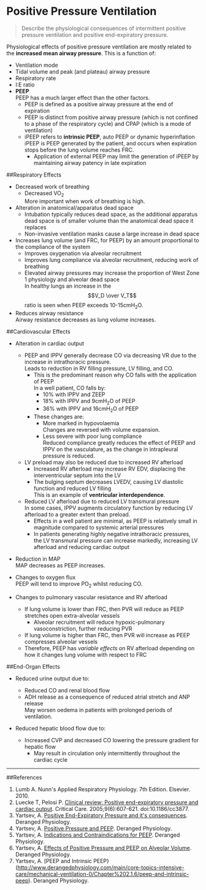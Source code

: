 # Positive Pressure Ventilation
> Describe the physiological consequences of intermittent positive pressure ventilation and positive end-expiratory pressure.

Physiological effects of positive pressure ventilation are mostly related to the **increased mean airway pressure**. This is a function of:
* Ventilation mode
* Tidal volume and peak (and plateau) airway pressure
* Respiratory rate
* I:E ratio
* **PEEP**  
PEEP has a much larger effect than the other factors.
    * PEEP is defined as a positive airway pressure at the end of expiration
    * PEEP is distinct from positive airway pressure (which is not confined to a phase of the respiratory cycle) and CPAP (which is a mode of ventilation)
    * iPEEP refers to **intrinsic PEEP**, auto PEEP or dynamic hyperinflation  
    iPEEP is PEEP generated by the patient, and occurs when expiration stops before the lung volume reaches FRC.
        * Application of external PEEP may limit the generation of iPEEP by maintaining airway patency in late expiration


##Respiratory Effects
* Decreased work of breathing
    * Decreased VO<sub>2</sub>  
    More important when work of breathing is high.
* Alteration in anatomical/apparatus dead space  
    * Intubation typically reduces dead space, as the additional apparatus dead space is of smaller volume than the anatomical dead space it replaces
    * Non-invasive ventilation masks cause a large increase in dead space
* Increases lung volume (and FRC, for PEEP) by an amount proportional to the compliance of the system
    * Improves oxygenation via alveolar recruitment
    * Improves lung compliance via alveolar recruitment, reducing work of breathing
    * Elevated airway pressures may increase the proportion of West Zone 1 physiology and alveolar dead space  
    In healthy lungs an increase in the $$V_D \over V_T$$ ratio is seen when PEEP exceeds 10-15cmH<sub>2</sub>O.
* Reduces airway resistance  
Airway resistance decreases as lung volume increases.

##Cardiovascular Effects
* Alteration in cardiac output
    * PEEP and IPPV generally decrease CO via decreasing VR due to the increase in intrathoracic pressure.    
    Leads to reduction in RV filling pressure, LV filling, and CO.
        * This is the predominant reason why CO falls with the application of PEEP  
        In a well patient, CO falls by:
            * 10% with IPPV and ZEEP
            * 18% with IPPV and 9cmH<sub>2</sub>O of PEEP
            * 36% with IPPV and 16cmH<sub>2</sub>O of PEEP
        * These changes are:
            * More marked in hypovolaemia  
            Changes are reversed with volume expansion.
            * Less severe with poor lung compliance  
            Reduced compliance greatly reduces the effect of PEEP and IPPV on the vasculature, as the change in intrapleural pressure is reduced.
    * LV preload may also be reduced due to increased RV afterload  
        * Increased RV afterload may increase RV EDV, displacing the interventricular septum into the LV
        * The bulging septum decreases LVEDV, causing LV diastolic function and reduced LV filling  
        This is an example of **ventricular interdependence**.
    * Reduced LV afterload due to reduced LV transmural pressure  
    In some cases, IPPV augments circulatory function by reducing LV afterload to a greater extent than preload. 
        * Effects in a well patient are minimal, as PEEP is relatively small in magnitude compared to systemic arterial pressures
        * In patients generating highly negative intrathoracic pressures, the LV transmural pressure can increase markedly, increasing LV afterload and reducing cardiac output


* Reduction in MAP  
MAP decreases as PEEP increases.


* Changes to oxygen flux  
PEEP will tend to improve PO<sub>2</sub> whilst reducing CO.


* Changes to pulmonary vascular resistance and RV afterload
    * If lung volume is lower than FRC, then PVR will reduce as PEEP stretches open extra-alveolar vessels
        * Alveolar recruitment will reduce hypoxic-pulmonary vasoconstriction, further reducing PVR
    * If lung volume is higher than FRC, then PVR will increase as PEEP compresses alveolar vessels
    * Therefore, PEEP has *variable effects* on RV afterload depending on how it changes lung volume with respect to FRC



##End-Organ Effects
* Reduced urine output due to:
    * Reduced CO and renal blood flow
    * ADH release as a consequence of reduced atrial stretch and ANP release  
    May worsen oedema in patients with prolonged periods of ventilation.


* Reduced hepatic blood flow due to:
    * Increased CVP and decreased CO lowering the pressure gradient for hepatic flow
        * May result in circulation only intermittently throughout the cardiac cycle

---

##References
1. Lumb A. Nunn's Applied Respiratory Physiology. 7th Edition. Elsevier. 2010.
2. Luecke T, Pelosi P. [Clinical review: Positive end-expiratory pressure and cardiac output](https://www.ncbi.nlm.nih.gov/pmc/articles/PMC1414045/). Critical Care. 2005;9(6):607-621. doi:10.1186/cc3877.
3. Yartsev, A. [Positive End-Expiratory Pressure and it's consequences](http://derangedphysiology.com/files/PEEP%20positive%20end%20expiratory%20pressure%20and%20its%20consequences.pdf). Deranged Physiology.
4. Yartsev, A. [Positive Pressure and PEEP](http://www.derangedphysiology.com/main/core-topics-intensive-care/mechanical-ventilation-0/Chapter%202.1.1/positive-pressure-and-positive-end-expiratory-pressure-peep). Deranged Physiology.
5. Yartsev, A. [Indications and Contraindications for PEEP](http://www.derangedphysiology.com/main/core-topics-intensive-care/mechanical-ventilation-0/Chapter%206.1.2/indications-and-contraindications-peep). Deranged Physiology.
6. Yartsev, A. [Effects of Positive Pressure and PEEP on Alveolar Volume](http://www.derangedphysiology.com/main/core-topics-intensive-care/mechanical-ventilation-0/Chapter%202.1.3/effects-positive-pressure-and-peep-alveolar-volume). Deranged Physiology.
7. Yartsev, A. [PEEP and Intrinsic PEEP}(http://www.derangedphysiology.com/main/core-topics-intensive-care/mechanical-ventilation-0/Chapter%202.1.6/peep-and-intrinsic-peep). Deranged Physiology.


